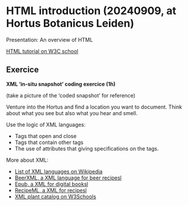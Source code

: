 # HTML introduction (20240909, at Hortus Botanicus Leiden)

Presentation: An overview of HTML

[HTML tutorial on W3C school](https://www.w3schools.com/html/default.asp)

## Exercice

**XML ‘in-situ snapshot’ coding exercice (1h)**

(take a picture of the ‘coded snapshot’ for reference)

Venture into the Hortus and find a location you want to document. Think about what you see but also what you hear and smell. 

Use the logic of XML languages:

- Tags that open and close
- Tags that contain other tags
- The use of attributes that giving specifications on the tags.

More about XML:

- [List of XML languages on Wikipedia](https://en.wikipedia.org/wiki/List_of_XML_markup_languages)
- [BeerXML, a XML language for beer recipesl](https://beerxml.com/recipes.xml)
- [Epub, a XML for digital booksl](https://gist.github.com/stormwild/86673836eb6153e6ab2e65b4353a289e)
- [RecipeML, a XML for recipesl](https://en.wikipedia.org/wiki/RecipeML)
- [XML plant catalog on W3Schools](https://www.w3schools.com/xml/plant_catalog.xml)
